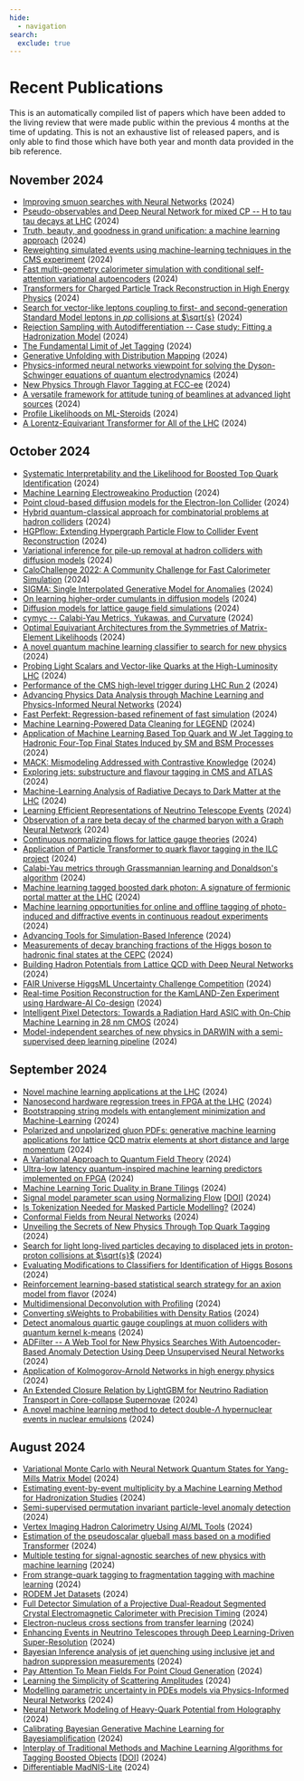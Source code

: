 ```yaml
---
hide:
  - navigation
search:
  exclude: true
---
```


# Recent Publications

This is an automatically compiled list of papers which have been added to the living review that were made public within the previous 4 months at the time of updating. This is not an exhaustive list of released papers, and is only able to find those which have both year and month data provided in the bib reference.

## November 2024
* [Improving smuon searches with Neural Networks](https://arxiv.org/abs/2411.04526) (2024)
* [Pseudo-observables and Deep Neural Network for mixed CP -- H to tau tau decays at LHC](https://arxiv.org/abs/2411.06216) (2024)
* [Truth, beauty, and goodness in grand unification: a machine learning approach](https://arxiv.org/abs/2411.06718) (2024)
* [Reweighting simulated events using machine-learning techniques in the CMS experiment](https://arxiv.org/abs/2411.03023) (2024)
* [Fast multi-geometry calorimeter simulation with conditional self-attention variational autoencoders](https://arxiv.org/abs/2411.05996) (2024)
* [Transformers for Charged Particle Track Reconstruction in High Energy Physics](https://arxiv.org/abs/2411.07149) (2024)
* [Search for vector-like leptons coupling to first- and second-generation Standard Model leptons in $pp$ collisions at $\sqrt{s}](https://arxiv.org/abs/2411.07143) (2024)
* [Rejection Sampling with Autodifferentiation -- Case study: Fitting a Hadronization Model](https://arxiv.org/abs/2411.02194) (2024)
* [The Fundamental Limit of Jet Tagging](https://arxiv.org/abs/2411.02628) (2024)
* [Generative Unfolding with Distribution Mapping](https://arxiv.org/abs/2411.02495) (2024)
* [Physics-informed neural networks viewpoint for solving the Dyson-Schwinger equations of quantum electrodynamics](https://arxiv.org/abs/2411.02177) (2024)
* [New Physics Through Flavor Tagging at FCC-ee](https://arxiv.org/abs/2411.02485) (2024)
* [A versatile framework for attitude tuning of beamlines at advanced light sources](https://arxiv.org/abs/2411.01278) (2024)
* [Profile Likelihoods on ML-Steroids](https://arxiv.org/abs/2411.00942) (2024)
* [A Lorentz-Equivariant Transformer for All of the LHC](https://arxiv.org/abs/2411.00446) (2024)

## October 2024
* [Systematic Interpretability and the Likelihood for Boosted Top Quark Identification](https://arxiv.org/abs/2411.00104) (2024)
* [Machine Learning Electroweakino Production](https://arxiv.org/abs/2411.00093) (2024)
* [Point cloud-based diffusion models for the Electron-Ion Collider](https://arxiv.org/abs/2410.22421) (2024)
* [Hybrid quantum-classical approach for combinatorial problems at hadron colliders](https://arxiv.org/abs/2410.22417) (2024)
* [HGPflow: Extending Hypergraph Particle Flow to Collider Event Reconstruction](https://arxiv.org/abs/2410.23236) (2024)
* [Variational inference for pile-up removal at hadron colliders with diffusion models](https://arxiv.org/abs/2410.22074) (2024)
* [CaloChallenge 2022: A Community Challenge for Fast Calorimeter Simulation](https://arxiv.org/abs/2410.21611) (2024)
* [SIGMA: Single Interpolated Generative Model for Anomalies](https://arxiv.org/abs/2410.20537) (2024)
* [On learning higher-order cumulants in diffusion models](https://arxiv.org/abs/2410.21212) (2024)
* [Diffusion models for lattice gauge field simulations](https://arxiv.org/abs/2410.19602) (2024)
* [cymyc -- Calabi-Yau Metrics, Yukawas, and Curvature](https://arxiv.org/abs/2410.19728) (2024)
* [Optimal Equivariant Architectures from the Symmetries of Matrix-Element Likelihoods](https://arxiv.org/abs/2410.18553) (2024)
* [A novel quantum machine learning classifier to search for new physics](https://arxiv.org/abs/2410.18847) (2024)
* [Probing Light Scalars and Vector-like Quarks at the High-Luminosity LHC](https://arxiv.org/abs/2410.17854) (2024)
* [Performance of the CMS high-level trigger during LHC Run 2](https://arxiv.org/abs/2410.17038) (2024)
* [Advancing Physics Data Analysis through Machine Learning and Physics-Informed Neural Networks](https://arxiv.org/abs/2410.14760) (2024)
* [Fast Perfekt: Regression-based refinement of fast simulation](https://arxiv.org/abs/2410.15992) (2024)
* [Machine Learning-Powered Data Cleaning for LEGEND](https://arxiv.org/abs/2410.14701) (2024)
* [Application of Machine Learning Based Top Quark and W Jet Tagging to Hadronic Four-Top Final States Induced by SM and BSM Processes](https://arxiv.org/abs/2410.13904) (2024)
* [MACK: Mismodeling Addressed with Contrastive Knowledge](https://arxiv.org/abs/2410.13947) (2024)
* [Exploring jets: substructure and flavour tagging in CMS and ATLAS](https://arxiv.org/abs/2410.14330) (2024)
* [Machine-Learning Analysis of Radiative Decays to Dark Matter at the LHC](https://arxiv.org/abs/2410.13799) (2024)
* [Learning Efficient Representations of Neutrino Telescope Events](https://arxiv.org/abs/2410.13148) (2024)
* [Observation of a rare beta decay of the charmed baryon with a Graph Neural Network](https://arxiv.org/abs/2410.13515) (2024)
* [Continuous normalizing flows for lattice gauge theories](https://arxiv.org/abs/2410.13161) (2024)
* [Application of Particle Transformer to quark flavor tagging in the ILC project](https://arxiv.org/abs/2410.11322) (2024)
* [Calabi-Yau metrics through Grassmannian learning and Donaldson's algorithm](https://arxiv.org/abs/2410.11284) (2024)
* [Machine learning tagged boosted dark photon: A signature of fermionic portal matter at the LHC](https://arxiv.org/abs/2410.06925) (2024)
* [Machine learning opportunities for online and offline tagging of photo-induced and diffractive events in continuous readout experiments](https://arxiv.org/abs/2410.06983) (2024)
* [Advancing Tools for Simulation-Based Inference](https://arxiv.org/abs/2410.07315) (2024)
* [Measurements of decay branching fractions of the Higgs boson to hadronic final states at the CEPC](https://arxiv.org/abs/2410.04465) (2024)
* [Building Hadron Potentials from Lattice QCD with Deep Neural Networks](https://arxiv.org/abs/2410.03082) (2024)
* [FAIR Universe HiggsML Uncertainty Challenge Competition](https://arxiv.org/abs/2410.02867) (2024)
* [Real-time Position Reconstruction for the KamLAND-Zen Experiment using Hardware-AI Co-design](https://arxiv.org/abs/2410.02991) (2024)
* [Intelligent Pixel Detectors: Towards a Radiation Hard ASIC with On-Chip Machine Learning in 28 nm CMOS](https://arxiv.org/abs/2410.02945) (2024)
* [Model-independent searches of new physics in DARWIN with a semi-supervised deep learning pipeline](https://arxiv.org/abs/2410.00755) (2024)

## September 2024
* [Novel machine learning applications at the LHC](https://arxiv.org/abs/2409.20413) (2024)
* [Nanosecond hardware regression trees in FPGA at the LHC](https://arxiv.org/abs/2409.20506) (2024)
* [Bootstrapping string models with entanglement minimization and Machine-Learning](https://arxiv.org/abs/2409.18259) (2024)
* [Polarized and unpolarized gluon PDFs: generative machine learning applications for lattice QCD matrix elements at short distance and large momentum](https://arxiv.org/abs/2409.17234) (2024)
* [A Variational Approach to Quantum Field Theory](https://arxiv.org/abs/2409.17887) (2024)
* [Ultra-low latency quantum-inspired machine learning predictors implemented on FPGA](https://arxiv.org/abs/2409.16075) (2024)
* [Machine Learning Toric Duality in Brane Tilings](https://arxiv.org/abs/2409.15251) (2024)
* [Signal model parameter scan using Normalizing Flow](https://arxiv.org/abs/2409.13201) [[DOI](https://doi.org/10.22323/1.458.0017)] (2024)
* [Is Tokenization Needed for Masked Particle Modelling?](https://arxiv.org/abs/2409.12589) (2024)
* [Conformal Fields from Neural Networks](https://arxiv.org/abs/2409.12222) (2024)
* [Unveiling the Secrets of New Physics Through Top Quark Tagging](https://arxiv.org/abs/2409.12085) (2024)
* [Search for light long-lived particles decaying to displaced jets in proton-proton collisions at $\sqrt{s}$](https://arxiv.org/abs/2409.10806) (2024)
* [Evaluating Modifications to Classifiers for Identification of Higgs Bosons](https://arxiv.org/abs/2409.10902) (2024)
* [Reinforcement learning-based statistical search strategy for an axion model from flavor](https://arxiv.org/abs/2409.10023) (2024)
* [Multidimensional Deconvolution with Profiling](https://arxiv.org/abs/2409.10421) (2024)
* [Converting sWeights to Probabilities with Density Ratios](https://arxiv.org/abs/2409.08183) (2024)
* [Detect anomalous quartic gauge couplings at muon colliders with quantum kernel k-means](https://arxiv.org/abs/2409.07010) (2024)
* [ADFilter -- A Web Tool for New Physics Searches With Autoencoder-Based Anomaly Detection Using Deep Unsupervised Neural Networks](https://arxiv.org/abs/2409.03065) (2024)
* [Application of Kolmogorov-Arnold Networks in high energy physics](https://arxiv.org/abs/2409.01724) (2024)
* [An Extended Closure Relation by LightGBM for Neutrino Radiation Transport in Core-collapse Supernovae](https://arxiv.org/abs/2409.02719) (2024)
* [A novel machine learning method to detect double-$\Lambda$ hypernuclear events in nuclear emulsions](https://arxiv.org/abs/2409.01657) (2024)

## August 2024
* [Variational Monte Carlo with Neural Network Quantum States for Yang-Mills Matrix Model](https://arxiv.org/abs/2409.00398) (2024)
* [Estimating event-by-event multiplicity by a Machine Learning Method for Hadronization Studies](https://arxiv.org/abs/2408.17130) (2024)
* [Semi-supervised permutation invariant particle-level anomaly detection](https://arxiv.org/abs/2408.17409) (2024)
* [Vertex Imaging Hadron Calorimetry Using AI/ML Tools](https://arxiv.org/abs/2408.15385) (2024)
* [Estimation of the pseudoscalar glueball mass based on a modified Transformer](https://arxiv.org/abs/2408.13280) (2024)
* [Multiple testing for signal-agnostic searches of new physics with machine learning](https://arxiv.org/abs/2408.12296) (2024)
* [From strange-quark tagging to fragmentation tagging with machine learning](https://arxiv.org/abs/2408.12377) (2024)
* [RODEM Jet Datasets](https://arxiv.org/abs/2408.11616) (2024)
* [Full Detector Simulation of a Projective Dual-Readout Segmented Crystal Electromagnetic Calorimeter with Precision Timing](https://arxiv.org/abs/2408.11027) (2024)
* [Electron-nucleus cross sections from transfer learning](https://arxiv.org/abs/2408.09936) (2024)
* [Enhancing Events in Neutrino Telescopes through Deep Learning-Driven Super-Resolution](https://arxiv.org/abs/2408.08474) (2024)
* [Bayesian Inference analysis of jet quenching using inclusive jet and hadron suppression measurements](https://arxiv.org/abs/2408.08247) (2024)
* [Pay Attention To Mean Fields For Point Cloud Generation](https://arxiv.org/abs/2408.04997) (2024)
* [Learning the Simplicity of Scattering Amplitudes](https://arxiv.org/abs/2408.04720) (2024)
* [Modelling parametric uncertainty in PDEs models via Physics-Informed Neural Networks](https://arxiv.org/abs/2408.04690) (2024)
* [Neural Network Modeling of Heavy-Quark Potential from Holography](https://arxiv.org/abs/2408.03784) (2024)
* [Calibrating Bayesian Generative Machine Learning for Bayesiamplification](https://arxiv.org/abs/2408.00838) (2024)
* [Interplay of Traditional Methods and Machine Learning Algorithms for Tagging Boosted Objects](https://arxiv.org/abs/2408.01138) [[DOI](https://doi.org/10.1140/epjs/s11734-024-01256-6)] (2024)
* [Differentiable MadNIS-Lite](https://arxiv.org/abs/2408.01486) (2024)

